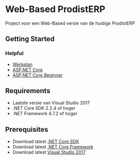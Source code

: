 # Web-Based ProdistERP


Project voor een Web-Based versie van de huidige ProdistERP

## Getting Started  

### Helpful

* [Werkplan](https://github.com/jamieveenswijk/Web-Based-ProdistERP/blob/master/Werkplan.md)  
* [ASP.NET Core](https://docs.microsoft.com/en-us/aspnet/web-api/overview/getting-started-with-aspnet-web-api/tutorial-your-first-web-api)
* [ASP.NET Core Beginner](https://mva.microsoft.com/en-US/training-courses/aspnet-core-beginner-18153?l=5j9dg46dE_811787171)

## Requirements

* Laatste versie van Visual Studio 2017
* .NET Core SDK 2.2.4 of hoger
* .NET Framework 4.7.2 of hoger

## Prerequisites

* Download latest [.NET Core SDK](https://dotnet.microsoft.com/download)
* Download latest [.NET Core Framework](https://dotnet.microsoft.com/download)
* Download latest [Visual Studio 2017](https://visualstudio.microsoft.com/downloads/)
